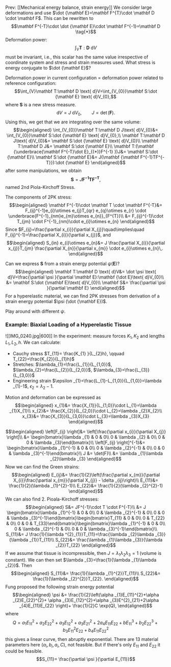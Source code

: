 Prev: [[Mechanical energy balance, strain energy]]
We consider large deformations and use $\dot {\mathbf E}=\mathbf F^{T}\cdot \mathbf D \cdot \mathbf F$. This can be rewritten to
$$\mathbf F^{-T}\cdot \dot {\mathbf E}\cdot \mathbf F^{-1}=\mathbf D \tag{*}$$
Deformation power:
$$\int_{V} \mathbf T:\mathbf D\text{ d}V$$
must be invariant, i.e., this scalar has the same value irrespective of coordinate system and stress and strain measures used.
What stress is energy conjugate to $\dot {\mathbf E}$?

Deformation power in current configuration = deformation power related to reference configuration:
$$\int_{V}\mathbf T:\mathbf D \text{ d}V=\int_{V_{0}}\mathbf S:\dot {\mathbf E} \text{ d}V_{0},$$
where $\mathbf S$ is a new stress measure. 
$$\text{ d}V=J \text{ d}V_{0}, \qquad J=\det(\mathbf F).$$
Using this, we get that we are integrating over the same volume:
$$\begin{aligned}
\int_{V_{0}}\mathbf T:\mathbf D J\text{ d}V_{0}&= \int_{V_{0}}\mathbf S:\dot {\mathbf E} \text{ d}V_{0},\\
\mathbf T:\mathbf D J\text{ d}V_{0}&= \mathbf S:\dot {\mathbf E} \text{ d}V_{0}\\
\mathbf T:\mathbf D J&= \mathbf S:\dot {\mathbf E}\\
\mathbf T:(\mathbf {\underbrace{\mathbf F^{-T}\dot E}_{(*)}F^{-1} })J&= \mathbf S:\dot {\mathbf E}\\
 \mathbf S:\dot {\mathbf E}&= J(\mathbf {\mathbf F^{-1}TF^{-T}}):\dot {\mathbf E}
\end{aligned}$$
after some manipulations, we obtain 
$$\mathbf S=J \mathbf {F^{-1}TF^{-T}},$$
named 2nd Piola-Kirchoff Stress.

The components of 2PK stress:
$$\begin{aligned}
\mathbf F^{-1}\cdot \mathbf T \cdot \mathbf F^{-T}&= F_{ij}^{-1}e_{i}\otimes e_{j}T_{qr} e_{q}\otimes e_{r} \cdot \underbrace{F^{-1}_{nm}e_{m}\otimes e_{n}}_{F^{T}}\\
&= F_{ij}^{-1}\cdot T_{jm}  \cdot F^{-1}_{nm}\cdot e_{i}\otimes e_{n}
\end{aligned}$$
Since $F_{ij}=\frac{\partial x_{i}}{\partial X_{j}}\quad\implies\quad F_{ij}^{-1}=\frac{\partial X_{i}}{\partial x_{j}}$, and
$$\begin{aligned}
S_{in} e_{i}\otimes e_{n}&= J \frac{\partial X_{i}}{\partial x_{j}}T_{jm} \frac{\partial X_{n}}{\partial x_{m}} \cdot e_{i}\otimes e_{n}\,.
\end{aligned}$$

Can we express $\mathbf S$ from a strain energy potential $\psi (\mathbf E)$?
$$\begin{aligned}
\mathbf T:\mathbf D \text{ d}V&= \dot \psi \text{ d}V=\frac{\partial \psi }{\partial \mathbf E}:\mathbf {\dot E}\text{ d}V_{0}\\
&= \mathbf S:\dot {\mathbf E}\text{ d}V_{0}\\
\mathbf S&= \frac{\partial \psi }{\partial \mathbf E}
\end{aligned}$$
For a hyperelastic material, we can find 2PK stresses from derivation of a strain energy potential $\psi (\dot {\mathbf E})$.

Play around with different $\psi$.

### Example: Biaxial Loading of a Hyperelastic Tissue
![[IMG_0240.jpg|600]]
In the experiment: measure forces $K_{1},K_{2}$ and lengths $L_{1},L_2,h$.
We can calculate:
- Cauchy stress $T_{11}= \frac{K_{1} }{L_{2}h}, \qquad T_{22}=\frac{K_{2}}{L_{1}h}$
- Stretches: $\lambda_{1}=\frac{L_{1}}{L_{1,0}}$, $\lambda_{2}=\frac{L_{2}}{L_{2,0}}$, $\lambda_{3}=\frac{L_{3}}{L_{3,0}}$
- Engineering strain $\epsilon _{1}=\frac{L_{1}-L_{1,0}}{L_{1,0}}=\lambda _{1}-1$,  $\epsilon _{2}=\lambda _{2}-1$.

Motion and deformation can be expressed as 
$$\begin{aligned}
x_{1}&= \frac{X_{1}}{L_{1,0}}\cdot L_{1}=\lambda _{1}X_{1}\\
x_{2}&= \frac{X_{2}}{L_{2,0}}\cdot L_{2}=\lambda _{2}X_{2}\\
x_{3}&= \frac{X_{3}}{L_{3,0}}\cdot L_{3}=\lambda _{3}X_{3}
\end{aligned}$$

$$\begin{aligned}
\left[F_{ij} \right]&= \left[\frac{\partial x_{i}}{\partial X_{j}} \right]\\
&= \begin{bmatrix}\lambda _{1} & 0 & 0\\
0 & \lambda _{2} & 0\\
0 & 0 & \lambda _{3}\end{bmatrix}\\
\left[F_{ij} \right]^{-1}&= \begin{bmatrix}\lambda _{1}^{-1} & 0 & 0\\
0 & \lambda _{2}^{-1} & 0\\
0 & 0 & \lambda _{3}^{-1}\end{bmatrix}\\
J &= \det(F)\\
&= \lambda _{1}\lambda _{2}\lambda _{3}
\end{aligned}$$
Now we can find the Green strains:
$$\begin{aligned}
E_{ij}&= \frac{1}{2}\left(\frac{\partial x_{m}}{\partial X_{i}}\frac{\partial x_{m}}{\partial X_{j}} - \delta _{ij}\right)\\
E_{11}&= \frac{1}{2}(\lambda _{1}^{2}-1)\\
E_{22}&= \frac{1}{2}(\lambda _{2}^{2}-1)
\end{aligned}$$
We can also find 2. Pioala-Kirchoff stresses:
$$\begin{aligned}
S&= JF^{-1}\cdot T \cdot F^{-T}\\
&= J \begin{bmatrix}\lambda _{1}^{-1} & 0 & 0\\
0 & \lambda _{2}^{-1} & 0\\
0 & 0 & \lambda _{3}^{-1}\end{bmatrix}\begin{bmatrix}T_{11} & 0 & 0\\
0 & T_{22} & 0\\
0 & 0 & T_{33}\end{bmatrix}\begin{bmatrix}\lambda _{1}^{-1} & 0 & 0\\
0 & \lambda _{2}^{-1} & 0\\
0 & 0 & \lambda _{3}^{-1}\end{bmatrix}\\
	S_{11}&= J \frac{1}{\lambda ^{2}_{1}}T_{11}=\frac{\lambda _{2}\lambda _{3}}{\lambda _{1}}T_{11}\\
S_{22}&= \frac{\lambda _{1}\lambda _{3}}{\lambda _{2}}T_{22}
\end{aligned}$$
If we assume that tissue is incompressible, then $J=\lambda _{1}\lambda _{2}\lambda _{3}=1$ (volume is constant). We can then set $\lambda _{3}=\frac{1}{\lambda _{1}\lambda _{2}}$. Then
$$\begin{aligned}
S_{11}&= \frac{1}{\lambda _{1}^{2}}T_{11}\\
	S_{22}&= \frac{1}{\lambda _{2}^{2}}T_{22}.
\end{aligned}$$
Fung proposed the following strain energy potential
$$\begin{aligned}
	\psi &= \frac{1}{2}\left(\alpha _{1}E_{11}^{2}+\alpha _{2}E_{22}^{2}+ \alpha _{3}E_{12}^{2}+\alpha _{3}E^{2}_{21}+2\alpha _{4}E_{11}E_{22} \right)+ \frac{1}{2}C \exp(Q),
\end{aligned}$$
where
$$Q=a_{1}E_{11}^{2}+a_{2}E_{22}^{2}+a_{3}E_{12}^{2}+a_{3}E_{21}^{2}+2a_{4}E_{11}E_{22}+bE_{11}^{3}+b_{2}E_{22}^{3}+b_{3}E_{11}^{2}E_{22}+b_{4}E_{11}E_{22}^{2}$$
this gives a linear curve, then abruptly exponential. There are 13 material parameters here ($\alpha _{i},b_{i},a_{i},C$), not feasible. But if there's only $E_{11}$ and $E_{22}$ it could be feasible.
$$S_{11}= \frac{\partial \psi }{\partial E_{11}}$$
